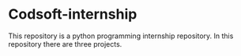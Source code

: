 # Codsoft-internship
This repository is a python programming internship repository. In this repository there are three projects. 
